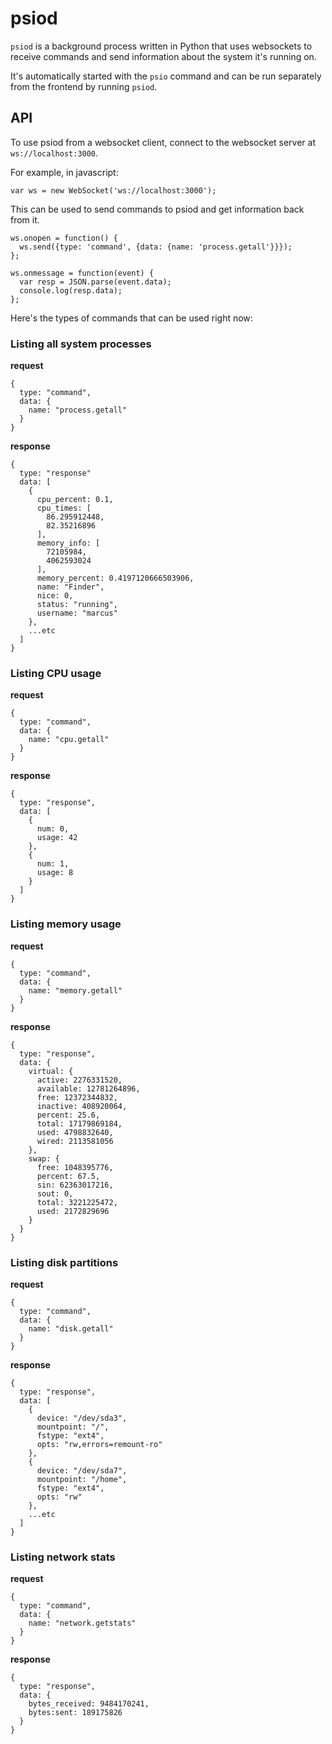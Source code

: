 # psiod

`psiod` is a background process written in Python that uses websockets to receive commands and send information about the system it's running on.

It's automatically started with the `psio` command and can be run separately from the frontend by running `psiod`.

## API

To use psiod from a websocket client, connect to the websocket server at `ws://localhost:3000`.

For example, in javascript:

    var ws = new WebSocket('ws://localhost:3000');

This can be used to send commands to psiod and get information back from it.

    ws.onopen = function() {
      ws.send({type: 'command', {data: {name: 'process.getall'}}});
    };
    
    ws.onmessage = function(event) {
      var resp = JSON.parse(event.data);
      console.log(resp.data);
    };

Here's the types of commands that can be used right now:

### Listing all system processes

**request**

    {
      type: "command",
      data: {
        name: "process.getall"
      }
    }

**response**

    {
      type: "response"
      data: [
        {
          cpu_percent: 0.1,
          cpu_times: [
            86.295912448,
            82.35216896
          ],
          memory_info: [
            72105984,
            4062593024
          ],
          memory_percent: 0.4197120666503906,
          name: "Finder",
          nice: 0,
          status: "running",
          username: "marcus"
        },
        ...etc
      ]
    }

### Listing CPU usage

**request**

    {
      type: "command",
      data: {
        name: "cpu.getall"
      }
    }

**response**

    {
      type: "response",
      data: [
        {
          num: 0,
          usage: 42
        },
        {
          num: 1,
          usage: 8
        }
      ]
    }

### Listing memory usage

**request**

    {
      type: "command",
      data: {
        name: "memory.getall"
      }
    }

**response**

    {
      type: "response",
      data: {
        virtual: {
          active: 2276331520,
          available: 12781264896,
          free: 12372344832,
          inactive: 408920064,
          percent: 25.6,
          total: 17179869184,
          used: 4798832640,
          wired: 2113581056
        },
        swap: {
          free: 1048395776,
          percent: 67.5,
          sin: 62363017216,
          sout: 0,
          total: 3221225472,
          used: 2172829696
        }
      }
    }

### Listing disk partitions

**request**

    {
      type: "command",
      data: {
        name: "disk.getall"
      }
    }

**response**

    {
      type: "response",
      data: [
        {
          device: "/dev/sda3",
          mountpoint: "/",
          fstype: "ext4",
          opts: "rw,errors=remount-ro"
        },
        {
          device: "/dev/sda7",
          mountpoint: "/home",
          fstype: "ext4",
          opts: "rw"
        },
        ...etc
      ]
    }

### Listing network stats

**request**

    {
      type: "command",
      data: {
        name: "network.getstats"
      }
    }

**response**

    {
      type: "response",
      data: {
        bytes_received: 9484170241,
        bytes:sent: 189175826
      }
    }
